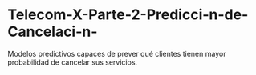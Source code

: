 # Telecom-X-Parte-2-Predicci-n-de-Cancelaci-n-
Modelos predictivos capaces de prever qué clientes tienen mayor probabilidad de cancelar sus servicios.
